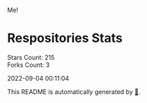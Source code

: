 Me!

# Respositories Stats
Stars Count: 215  
Forks Count: 3

2022-09-04 00:11:04  

This README is automatically generated by [🐰](https://github.com/rnitta/rnitta).
